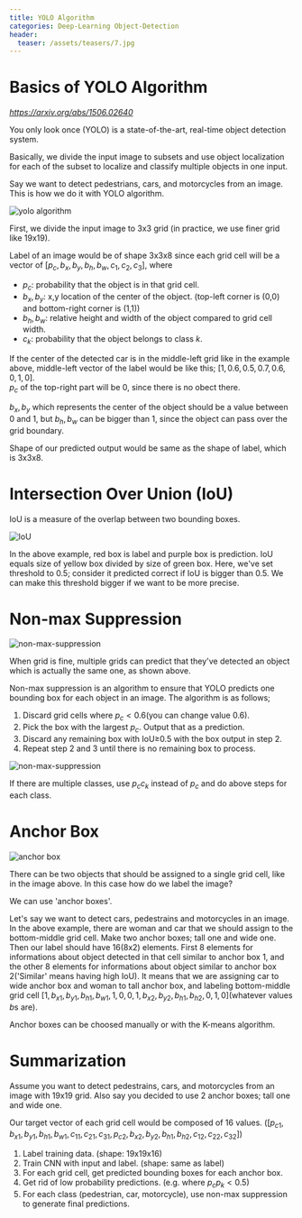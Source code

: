```yaml
---
title: YOLO Algorithm
categories: Deep-Learning Object-Detection
header:
  teaser: /assets/teasers/7.jpg
---
```


# Basics of YOLO Algorithm

*https://arxiv.org/abs/1506.02640*

You only look once (YOLO) is a state-of-the-art, real-time object detection system.

Basically, we divide the input image to subsets and use object localization for each of the subset to localize and classify multiple objects in one input.

Say we want to detect pedestrians, cars, and motorcycles from an image. This is how we do it with YOLO algorithm.

![yolo algorithm](https://lh3.googleusercontent.com/2Fzggnsd2GS_Lg_XMSjbddbbeKwESW6M8OfpUYEHZ2QAmqs8xmBh2NHKiNzzIZv0n-zOg1wINhodZIbhnfeuaPkSbls1np4ULXn_3Mk7D9TJffNgSP3HJKbEasES3a6nW3MF92TAfg=w2400)

First, we divide the input image to 3x3 grid (in practice, we use finer grid like 19x19).

Label of an image would be of shape 3x3x8 since each grid cell will be a vector of $[p_c, b_x, b_y, b_h, b_w, c_1, c_2, c_3]$, where

* $p_c$: probability that the object is in that grid cell.
* $b_x, b_y$: x,y location of the center of the object. (top-left corner is (0,0) and bottom-right corner is (1,1))
* $b_h, b_w$: relative height and width of the object compared to grid cell width.
* $c_k$: probability that the object belongs to class $k$.

If the center of the detected car is in the middle-left grid like in the example above, middle-left vector of the label would be like this; $[1, 0.6, 0.5, 0.7, 0.6, 0, 1, 0]$. <br>
$p_c$ of the top-right part will be 0, since there is no obect there.

$b_x, b_y$ which represents the center of the object should be a value between 0 and 1, but $b_h, b_w$ can be bigger than 1, since the object can pass over the grid boundary.

Shape of our predicted output would be same as the shape of label, which is 3x3x8.

# Intersection Over Union (IoU)

IoU is a measure of the overlap between two bounding boxes.

![IoU](https://lh3.googleusercontent.com/004xWuiitp1IM30P2rDIojurbgnllkKpT4ZVD-c4sZFMCUMy56N9FtqNdVGuz5lhdjzi2LVTpPRSRvnffKkN0N6KUEyCiCRe-PuoY0uSZaWzqfwIxU_aWBCtl02l3Yd-bi0S0xz2gg=w2400)

In the above example, red box is label and purple box is prediction. IoU equals size of yellow box divided by size of green box. Here, we've set threshold to 0.5; consider it predicted correct if IoU is bigger than 0.5. We can make this threshold bigger if we want to be more precise.

# Non-max Suppression

![non-max-suppression](https://lh3.googleusercontent.com/a4vJ53Iaz_tCH2d7GDZ29CDAZf1chksEkPMD9rmyRs5fnJNdqCkQWjTp-yh1wIwCmK6dY1WGkjmorhC3iOD0EdWshRNMmsm_8MZ8HlYiTSn-iLnzNcfAqySK-dPP4D9tFF6FfqPkcw=w2400)

When grid is fine, multiple grids can predict that they've detected an object which is actually the same one, as shown above.

Non-max suppression is an algorithm to ensure that YOLO predicts one bounding box for each object in an image. The algorithm is as follows;

1. Discard grid cells where $p_c<0.6$(you can change value 0.6).
2. Pick the box with the largest $p_c$. Output that as a prediction.
3. Discard any remaining box with IoU≥0.5 with the box output in step 2.
4. Repeat step 2 and 3 until there is no remaining box to process.

![non-max-suppression](https://lh3.googleusercontent.com/QjbGu_XwED4heoePNqWmvVW1pkOv_lO-3fozTTwaX3fvXYSZrdTlifS8jMIiZSQg3SB9gn2Jxl4UwUY_oqqAe_7NdYstwrK1Yay8_G-NMDYw8GLh1u9fP6fJnTvWS1T-xETUZy_tbg=w2400)

If there are multiple classes, use $p_cc_k$ instead of $p_c$ and do above steps for each class.

# Anchor Box

![anchor box](https://lh3.googleusercontent.com/gB0MaRNcJ9eJWcPWAfKb0p8K1fGvrmJSwzNWQy3ohgVUtj9Dn58_-GLfwZRSxFg4UBLGb3YYDZp3YLUFxsrCIS_Pe9-wdy3VYaUFHeClVjjGKM2wSZ93he6l35Qq0WkWvGuqHF16bA=w2400)

There can be two objects that should be assigned to a single grid cell, like in the image above. In this case how do we label the image?

We can use 'anchor boxes'.

Let's say we want to detect cars, pedestrains and motorcycles in an image. In the above example, there are woman and car that we should assign to the bottom-middle grid cell. Make two anchor boxes; tall one and wide one. Then our label should have 16(8x2) elements. First 8 elements for informations about object detected in that cell similar to anchor box 1, and the other 8 elements for informations about object similar to anchor box 2('Similar' means having high IoU). It means that we are assigning car to wide anchor box and woman to tall anchor box, and labeling bottom-middle grid cell $[1, b_{x1}, b_{y1}, b_{h1}, b_{w1}, 1, 0, 0, 1, b_{x2}, b_{y2}, b_{h1}, b_{h2}, 0, 1, 0]$(whatever values $b$s are).

Anchor boxes can be choosed manually or with the K-means algorithm.

# Summarization

Assume you want to detect pedestrains, cars, and motorcycles from an image with 19x19 grid. Also say you decided to use 2 anchor boxes; tall one and wide one.

Our target vector of each grid cell would be composed of 16 values. ($[p_{c1}, b_{x1}, b_{y1}, b_{h1}, b_{w1}, c_{11}, c_{21}, c_{31}, p_{c2}, b_{x2}, b_{y2}, b_{h1}, b_{h2}, c_{12}, c_{22}, c_{32}]$)

1. Label training data. (shape: 19x19x16)
2. Train CNN with input and label. (shape: same as label)
3. For each grid cell, get predicted bounding boxes for each anchor box.
4. Get rid of low probability predictions. (e.g. where $p_cp_k<0.5$)
5. For each class (pedestrian, car, motorcycle), use non-max suppression to generate final predictions.
